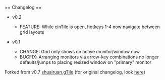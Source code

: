 == Changelog ==

* v0.2
    + FEATURE: While cinTile is open, hotkeys 1-4 now navigate between grid layouts

* v0.1
    + CHANGE: Grid only shows on active monitor/window now
    + BUGFIX: Arranging monitors via arrow-key combinations no longer defaults/jumps to placing resized window on "primary" monitor

Forked from v0.7 [shuairuan.gTile](https://github.com/shuairan/gTile) (for original changelog, look [here](https://github.com/shuairan/gTile/blob/master/CHANGELOG.md))


